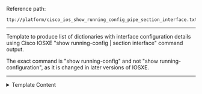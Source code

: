 Reference path:
```
ttp://platform/cisco_ios_show_running_config_pipe_section_interface.txt
```

---



Template to produce list of dictionaries with interface configuration details using 
Cisco IOSXE "show running-config | section interface" command output.

The exact command is "show running-config" and not "show running-configuration",
as it is changed in later versions of IOSXE.



---

<details><summary>Template Content</summary>
```
<doc>
Template to produce list of dictionaries with interface configuration details using 
Cisco IOSXE "show running-config | section interface" command output.

The exact command is "show running-config" and not "show running-configuration",
as it is changed in later versions of IOSXE.
</doc>

<group>
interface {{ interface }}
 description {{ description | re(".*") }}
 ip address {{ ipv4 }} {{ mask_v4 }}
 ipv6 address {{ ipv6 }}/{{ mask_v6 }}
 shutdown {{ disabled | set(True) }}
 mtu {{ mtu }}
 encapsulation dot1Q {{ dot1q }}
 encapsulation dot1q {{ dot1q }}
 vrf forwarding {{ vrf }}
 ip vrf forwarding {{ vrf }}
 service-policy input {{ qos_policy_in }}
 service-policy output {{ qos_policy_out }}
 ip access-group {{ acl_in }} in
 ip access-group {{ acl_out }} out
! {{ _end_ }}
</group>
```
</details>